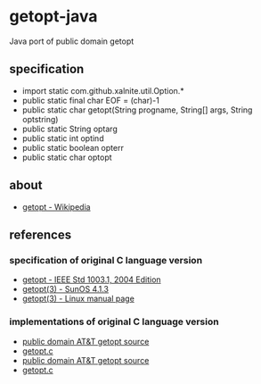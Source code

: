 # getopt-java

Java port of public domain getopt

## specification

- import static com.github.xalnite.util.Option.\*
- public static final char EOF = (char)-1
- public static char getopt(String progname, String[] args, String optstring)
- public static String optarg
- public static int optind
- public static boolean opterr
- public static char optopt

## about

- [getopt - Wikipedia](https://en.wikipedia.org/wiki/Getopt)

## references

### specification of original C language version

- [getopt - IEEE Std 1003.1, 2004 Edition](https://pubs.opengroup.org/onlinepubs/009696799/functions/getopt.html)
- [getopt(3) - SunOS 4.1.3](https://man.freebsd.org/cgi/man.cgi?query=getopt&apropos=0&sektion=3&manpath=SunOS+4.1.3&arch=default&format=html)
- [getopt(3) - Linux manual page](https://man7.org/linux/man-pages/man3/getopt.3.html)

### implementations of original C language version

- [public domain AT&amp;T getopt source](https://www.tuhs.org/Usenet/mod.std.unix/1985-November/000057.html)
- [getopt.c](https://www.x.org/archive/unsupported/programs/maze/getopt.c)
- [public domain AT&amp;T getopt source](https://www.linux.co.cr/unix-source-code/review/1985/1103.html)
- [getopt.c](https://opensource.apple.com/source/patch_cmds/patch_cmds-17/diffstat/porting/getopt.c.auto.html)
